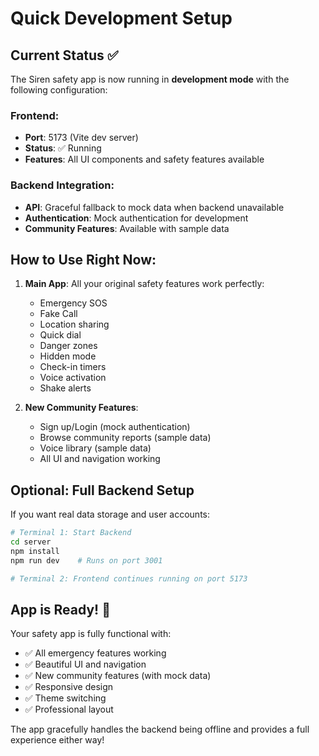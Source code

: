 # Quick Development Setup

## Current Status ✅

The Siren safety app is now running in **development mode** with the following configuration:

### Frontend:

- **Port**: 5173 (Vite dev server)
- **Status**: ✅ Running
- **Features**: All UI components and safety features available

### Backend Integration:

- **API**: Graceful fallback to mock data when backend unavailable
- **Authentication**: Mock authentication for development
- **Community Features**: Available with sample data

## How to Use Right Now:

1. **Main App**: All your original safety features work perfectly:

   - Emergency SOS
   - Fake Call
   - Location sharing
   - Quick dial
   - Danger zones
   - Hidden mode
   - Check-in timers
   - Voice activation
   - Shake alerts

2. **New Community Features**:
   - Sign up/Login (mock authentication)
   - Browse community reports (sample data)
   - Voice library (sample data)
   - All UI and navigation working

## Optional: Full Backend Setup

If you want real data storage and user accounts:

```bash
# Terminal 1: Start Backend
cd server
npm install
npm run dev    # Runs on port 3001

# Terminal 2: Frontend continues running on port 5173
```

## App is Ready! 🎉

Your safety app is fully functional with:

- ✅ All emergency features working
- ✅ Beautiful UI and navigation
- ✅ New community features (with mock data)
- ✅ Responsive design
- ✅ Theme switching
- ✅ Professional layout

The app gracefully handles the backend being offline and provides a full experience either way!
